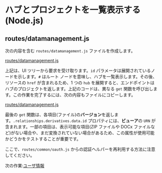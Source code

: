 # ハブとプロジェクトを一覧表示する(Node.js)

## routes/datamanagement.js

次の内容を含む `routes/datamanagement.js` ファイルを作成します。

[routes/datamanagement.js](_snippets/viewhubmodels/node/routes/datamanagement.1.js ':include :type=code javascript')

上記は、UI ツリーから要求を受け取ります。`id` パラメータは展開されているノードを示します。`#` はルート ノードを意味し、ハブを一覧表示します。その後、リソースの `href` が含まれるため、1 つの `hub` を展開すると、エンドポイントはハブのプロジェクトを返します。上記のコードは、異なる `get` 関数を呼び出します。この作業を完了するには、次の内容もファイルにコピーします。

[routes/datamanagement.js](_snippets/viewhubmodels/node/routes/datamanagement.2.js ':include :type=code javascript')

最後の `get` 関数は、各項目(ファイル)の**バージョン**を返します。`.relationships.derivatives.data.id` プロパティには、**ビューア**の `URN` が含まれます。一部の項目は、表示可能な項目(ZIP ファイルや DOCx ファイルなど)がない場合や、まだ変換されていない場合があるため、この属性が使用可能かどうかをテストすることが重要です。

ここで、`routes/common/oauth.js` からの認証ヘルパーを再利用する方法に注意してください。

次の作業:[ユーザ情報](/ja-JP/oauth/user/readme)